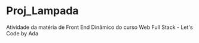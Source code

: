 # Proj_Lampada
Atividade da matéria de Front End Dinâmico do curso Web Full Stack - Let's Code by Ada

